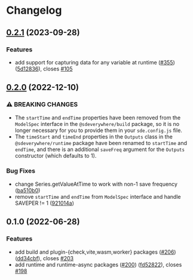 # Changelog

## [0.2.1](https://github.com/climateinteractive/SDEverywhere/compare/runtime-v0.2.0...runtime-v0.2.1) (2023-09-28)

### Features

* add support for capturing data for any variable at runtime ([#355](https://github.com/climateinteractive/SDEverywhere/issues/355)) ([5d12836](https://github.com/climateinteractive/SDEverywhere/commit/5d1283657ba99f6c7f8e30f8053f1906ac872af3)), closes [#105](https://github.com/climateinteractive/SDEverywhere/issues/105)

## [0.2.0](https://github.com/climateinteractive/SDEverywhere/compare/runtime-v0.1.0...runtime-v0.2.0) (2022-12-10)


### ⚠ BREAKING CHANGES

* The `startTime` and `endTime` properties have been removed from the `ModelSpec` interface in the `@sdeverywhere/build` package, so it is no longer necessary for you to provide them in your `sde.config.js` file.
* The `timeStart` and `timeEnd` properties in the `Outputs` class in the `@sdeverywhere/runtime` package have been renamed to `startTime` and `endTime`, and there is an additional `saveFreq` argument for the `Outputs` constructor (which defaults to 1).

### Bug Fixes

* change Series.getValueAtTime to work with non-1 save frequency ([ba510b0](https://github.com/climateinteractive/SDEverywhere/commit/ba510b0d297f36563b3d08bb71b5f2707e09bdf1))
* remove `startTime` and `endTime` from `ModelSpec` interface and handle SAVEPER != 1 ([921014a](https://github.com/climateinteractive/SDEverywhere/commit/921014aeeda646a130ac324823ab5633d6abcdfa))

## 0.1.0 (2022-06-28)


### Features

* add build and plugin-{check,vite,wasm,worker} packages ([#206](https://github.com/climateinteractive/SDEverywhere/issues/206)) ([dd34cbf](https://github.com/climateinteractive/SDEverywhere/commit/dd34cbfcc0b8b3fb1655c8aa64fb919f9757b8be)), closes [#203](https://github.com/climateinteractive/SDEverywhere/issues/203)
* add runtime and runtime-async packages ([#200](https://github.com/climateinteractive/SDEverywhere/issues/200)) ([fd52822](https://github.com/climateinteractive/SDEverywhere/commit/fd52822803981c3115af91fd093b30c04f103663)), closes [#198](https://github.com/climateinteractive/SDEverywhere/issues/198)
